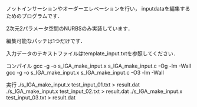 
ノットインサーションやオーダーエレベーションを行い，
inputdataを編集するためのプログラムです．

2次元2パラメータ空間のNURBSのみ実装しています．

編集可能なパッチは1つだけです．

入力データのテキストファイルはtemplate_input.txtを参照してください．

コンパイル
gcc -g -o s_IGA_make_input.x s_IGA_make_input.c -Og -lm -Wall
gcc -g -o s_IGA_make_input.x s_IGA_make_input.c -O3 -lm -Wall

実行
./s_IGA_make_input.x test_input_01.txt > result.dat
./s_IGA_make_input.x test_input_02.txt > result.dat
./s_IGA_make_input.x test_input_03.txt > result.dat
